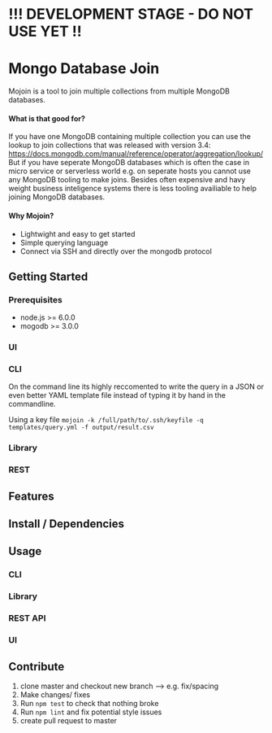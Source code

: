 # !!! DEVELOPMENT STAGE - DO NOT USE YET !!

# Mongo Database Join

<LOGO>

Mojoin is a tool to join multiple collections from multiple MongoDB databases.

#### What is that good for?

If you have one MongoDB containing multiple collection you can use the lookup to join collections that was released with version 3.4:
https://docs.mongodb.com/manual/reference/operator/aggregation/lookup/
But if you have seperate MongoDB databases which is often the case in micro service or serverless world e.g. on seperate hosts you cannot use any MongoDB tooling to make joins. Besides often expensive and havy weight business inteligence systems there is less tooling availiable to help joining MongoDB databases.

#### Why Mojoin?

- Lightwight and easy to get started
- Simple querying language
- Connect via SSH and directly over the mongodb protocol

## Getting Started

### Prerequisites

- node.js >= 6.0.0
- mogodb >= 3.0.0

### UI

<in development>

### CLI

On the command line its highly reccomented to write the query in a JSON or even better YAML template file instead of typing it by hand in the commandline.

Using a key file
`mojoin -k /full/path/to/.ssh/keyfile -q templates/query.yml -f output/result.csv`

### Library

### REST

## Features

## Install / Dependencies

## Usage

### CLI

### Library

### REST API

### UI

## Contribute

1. clone master and checkout new branch --> e.g. fix/spacing
2. Make changes/ fixes
3. Run `npm test` to check that nothing broke
4. Run `npm lint` and fix potential style issues
5. create pull request to master
